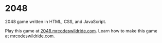 # 2048

2048 game written in HTML, CSS, and JavaScript.

Play this game at [2048.mrcodeswildride.com](https://2048.mrcodeswildride.com/).
Learn how to make this game at [mrcodeswildride.com](https://www.mrcodeswildride.com/).